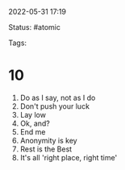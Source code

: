 2022-05-31 17:19

Status: #atomic

Tags:

# 10
1. Do as I say, not as I do
2. Don't push your luck
3. Lay low
4. Ok, and?
5. End me
6. Anonymity is key
7. Rest is the Best
8. It's all 'right place, right time'